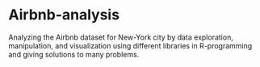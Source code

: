 # Airbnb-analysis
Analyzing the Airbnb dataset for New-York city by data exploration, manipulation, and visualization using different libraries in R-programming and giving solutions to many problems.
